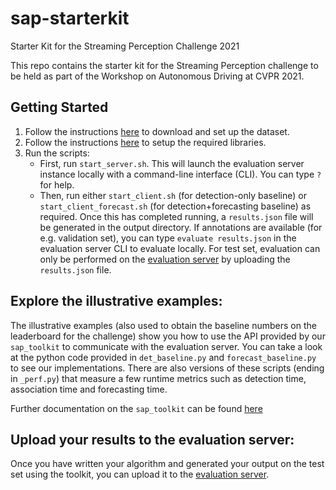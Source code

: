 # sap-starterkit
Starter Kit for the Streaming Perception Challenge 2021

This repo contains the starter kit for the Streaming Perception challenge to be held as part of the Workshop on Autonomous Driving at CVPR 2021. 

## Getting Started
  1. Follow the instructions [here](https://github.com/mtli/sAP/blob/master/doc/data_setup.md) to download and set up the dataset.
  2. Follow the instructions [here](doc/code_setup.md) to setup the required libraries.
  3.  Run the scripts:
       - First, run `start_server.sh`. This will launch the evaluation server instance locally with a command-line interface (CLI). You can type `?` for help.
       -  Then, run either `start_client.sh` (for detection-only baseline) or `start_client_forecast.sh` (for detection+forecasting baseline) as required. Once this has completed running, a `results.json` file will be generated in the output directory. If annotations are available (for e.g. validation set), you can type `evaluate results.json` in the evaluation server CLI to evaluate locally. For test set, evaluation can only be performed on the [evaluation server]() by uploading the `results.json` file.

## Explore the illustrative examples:

The illustrative examples (also used to obtain the baseline numbers on the leaderboard for the challenge) show you how to use the API provided by our `sap_toolkit` to communicate with the evaluation server. You can take a look at the python code provided in `det_baseline.py` and `forecast_baseline.py` to see our implementations. There are also versions of these scripts (ending in `_perf.py`) that measure a few runtime metrics such as detection time, association time and forecasting time.

Further documentation on the `sap_toolkit` can be found [here](https://github.com/karthiksharma98/sap-toolkit)


## Upload your results to the evaluation server:

Once you have written your algorithm and generated your output on the test set using the toolkit, you can upload it to the [evaluation server]().
   






